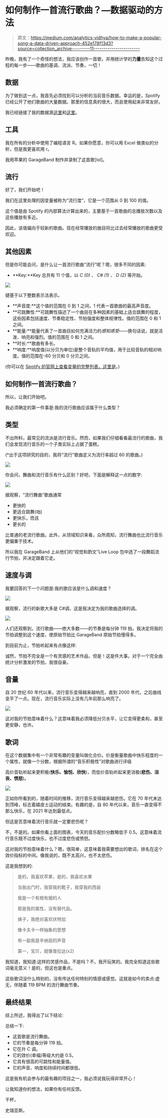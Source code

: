 # 如何制作一首流行歌曲？—数据驱动的方法

> 原文：<https://medium.com/analytics-vidhya/how-to-make-a-popular-song-a-data-driven-approach-452e178f13d3?source=collection_archive---------11----------------------->

昨晚，我有了一个奇怪的想法，我应该创作一首歌，并用统计学的**力量**告知这个过程的每一步——歌曲的基调、流派、节奏，一切！

## 数据

为了做到这一点，我首先必须找到可以分析的当前音乐数据。幸运的是，Spotify 已经公开了他们歌曲的大量数据。那里的信息真的很大，而且使用起来非常友好。

我已经链接了我的数据源[这里](https://www.kaggle.com/yamaerenay/spotify-dataset-19212020-160k-tracks)和[这里](https://www.kaggle.com/leonardopena/top-spotify-songs-from-20102019-by-year)。

## 工具

我在所有的分析中使用了编程语言 R。如果你愿意，你可以用 Excel 做类似的分析，但是我更喜欢用 r。

我用苹果的 GarageBand 制作并录制了这首歌[lol]。

## 流行

好了，我们开始吧！

我们在这里处理的因变量被称为“流行度”，它是一个范围从 0 到 100 的值。

这个值是由 Spotify 的内部算法计算出来的，主要基于一首歌曲的总播放次数以及这些播放有多近。

因此，该值偏向于较新的歌曲。现在经常播放的曲目将比过去经常播放的歌曲更受欢迎。

## 其他因素

但是你可能会问，是什么让一首流行歌曲“流行”呢？嗯，很多不同的因素:

*   **Key:**Key 总共有 11 个值，以 *C (0)* 、 *C# (1)* 、 *D (2)* 等开始。

![](img/add49fb3babaf339cf9081164de286b2.png)

键基于以下整数表示法表示。

*   **声音度:**这个值的范围在 0 到 1 之间，1 代表一首歌曲的最高声音度。
*   **可跳舞性:**可跳舞性描述了一个曲目在多种因素的基础上适合跳舞的程度，这些因素包括速度、节奏稳定性、节拍强度和整体规律性。值的范围在 0 和 1 之间。
*   **能量:**能量代表了一首曲目如何充满活力的*感知感受*——换句话说，就是活泼、响亮和强烈。值的范围在 0 和 1 之间。
*   **时长:**歌曲有多长。
*   **响度:**响度值(以分贝为单位)是整个音轨的平均值，用于比较音轨的相对响度。值的范围在-60 分贝和 0 分贝之间。

(你可以在 [Spotify 的官网上查看变量的完整列表，这里是](https://developer.spotify.com/documentation/web-api/reference/#endpoint-get-track)。)

## 如何制作一首流行歌曲？

所以，让我们开始吧。

我必须确定的第一件事是:我的流行歌曲应该属于什么类型？

## 类型

不出所料，最常见的流派是流行音乐。然而，如果我们仔细看看最流行的歌曲，我们会发现流行音乐的一个子类实际上占据了蛋糕。

(*出于这项研究的目的，我将“流行”歌曲定义为流行率超过 60 的歌曲。)

![](img/3587cf42f495624a73e135bf27b1bba8.png)

你会问，舞曲和流行音乐有什么区别？好吧，下面是解释这一点的数字:

![](img/4a3c765a3bb7ffd8b800ba2bfe466962.png)

据观察，“流行舞曲”歌曲通常

*   更快的
*   更适合跳舞(咄)
*   更快乐，而且
*   更长的

比普通的老流行歌曲。此外，从领域知识来看，众所周知，流行舞曲也比流行音乐更偏重于技术。

所以我在 GarageBand 上从他们的“视觉和韵文”Live Loop 包中选了一段舞蹈流行节拍，并决定跟着它走。

## 速度与调

我要回答的下一个问题是:我的歌应该是什么调和速度？

![](img/b2cc736c488660ab8c93f1ce41a02a35.png)

据观察，流行的新歌大多是 C#调，这是我决定为我的歌曲选择的调。

![](img/32f33712211dc35cf89b7de418189699.png)

人们还观察到，流行歌曲——绝大多数——的节奏是每分钟 119 拍。我决定将我的节拍调整到这个速度，使原始节拍比 GarageBand 原始节拍慢得多。

到目前为止，节拍听起来有点像这样:

诚然，节拍不完全是一个有灵感的艺术作品，但是！这是件大事。对于一个完全由统计分析激发的节拍，我很自豪。

## 音量

自 20 世纪 60 年代以来，流行音乐变得越来越响亮，直到 2000 年代，之后曲线变平了一点。现在，流行音乐实际上没有几年前那么响亮了。

![](img/8bf276b1d990a36aed1daf767d86cc54.png)

这对我的节拍意味着什么？这意味着我必须降低分贝水平，让它变得更柔和，甚至更安静，也许。

## 歌词

在这个数据集中有一个非常有趣的变量叫做化合价。价是衡量歌曲中快乐程度的一个属性，就像一个分数，根据所谓的“音乐积极性”对歌曲进行评级

高价音轨听起来更积极(**快乐、愉悦、欣快**)，而低价音轨听起来更消极(**悲伤、沮丧、愤怒**)。

![](img/68128e16e8c944f88dd515c9727f918e.png)

正如你所看到的，随着时间的推移，流行音乐变得越来越悲伤。它在 70 年代末达到顶峰，标志着嬉皮士运动的结束。有趣的是，自 80 年代以来，音乐一直变得不那么快乐，在 2021 年达到最低点。

但这是否意味着流行音乐就一定要悲伤呢？

不，不是的。如果你看上面的图表，今天的音乐配价分数略低于 0.5。这意味着流行音乐既不过度快乐，也不过度悲伤或愤怒。

这对我的节拍意味着什么？嗯，很简单，这意味着我需要想出的歌词，排名在这个效价指标的中间。像我说的，既不太高兴，也不太悲伤。

这是我想到的:

> 是的，我喜欢苹果，是的，我喜欢水果
> 
> 当我出门时，我穿我的靴子，我穿我的西装
> 
> 我是一个有根有据的人
> 
> 那是我的属性，没有替代品。
> 
> 婊子，我绝对喜欢伏特加
> 
> 像卡夫卡一样抽象的思想
> 
> 有一副我是辛纳屈的声音
> 
> 第一，宝贝，就像普拉达(x2)

我知道，我知道:这样的灵感作品，不是吗？不，我开玩笑的。我完全知道这些歌词毫无意义！是的，但这也是重点。

这些歌词没什么特别的，没有传达任何特别的情感或感觉。这就是如今的卖点:虚无，伴随着 119 BPM 的流行舞曲节奏。

## 最终结果

综上所述，我得出了以下结论:

总结一下:

*   这首歌是流行舞曲。
*   它的节奏是每分钟 119 拍。
*   它在升 C 调。
*   它的效价(幸福)等级大约是 0.5。
*   它具有很高的可跳性和能量值。
*   它的声音、响度和持续时间都很低。

这是我有机会参与的最有趣的项目之一，我必须说我玩得非常开心！

让我知道你的想法，如果你有任何反馈。

干杯，

史瑞亚斯。